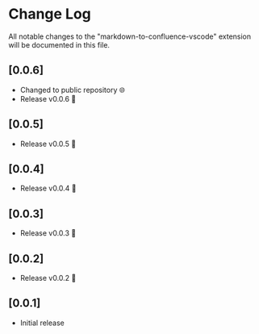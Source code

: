 # Change Log
All notable changes to the "markdown-to-confluence-vscode" extension will be documented in this file.

## [0.0.6]
- Changed to public repository :globe_with_meridians:
- Release v0.0.6 :tada:

## [0.0.5]
- Release v0.0.5 :tada:

## [0.0.4]
- Release v0.0.4 :tada:

## [0.0.3]
- Release v0.0.3 :tada:

## [0.0.2]
- Release v0.0.2 :tada:

## [0.0.1]
- Initial release
